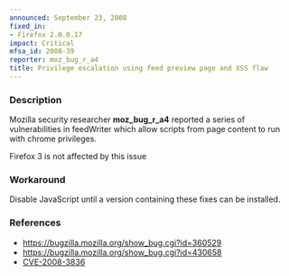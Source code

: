 ```yaml
---
announced: September 23, 2008
fixed_in:
- Firefox 2.0.0.17
impact: Critical
mfsa_id: 2008-39
reporter: moz_bug_r_a4
title: Privilege escalation using feed preview page and XSS flaw
---
```


<h3>Description</h3>

<p>Mozilla security researcher <strong>moz_bug_r_a4</strong> reported a
series of vulnerabilities in feedWriter which allow scripts from page
content to run with chrome privileges.</p>

<p class="note">Firefox 3 is not affected by this issue</p>

<h3>Workaround</h3>

<p>Disable JavaScript until a version containing these fixes can be installed.</p>

<h3>References</h3>

<ul>
  <li><a href="https://bugzilla.mozilla.org/show_bug.cgi?id=360529">https://bugzilla.mozilla.org/show_bug.cgi?id=360529</a></li>
  <li><a href="https://bugzilla.mozilla.org/show_bug.cgi?id=430658">https://bugzilla.mozilla.org/show_bug.cgi?id=430658</a></li>
  <li><a class="ex-ref" href="http://cve.mitre.org/cgi-bin/cvename.cgi?name=CVE-2008-3836">
      CVE-2008-3836</a></li>
</ul>




